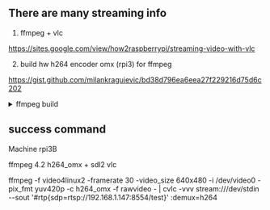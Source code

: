 ## There are many streaming info

1. ffmpeg + vlc

https://sites.google.com/view/how2raspberrypi/streaming-video-with-vlc

2. build hw h264 encoder omx (rpi3) for ffmpeg 

https://gist.github.com/milankragujevic/bd38d796ea6eea27f229216d75d6c202
<details>
<summary>ffmpeg build</summary>
wget http://www.deb-multimedia.org/pool/main/d/deb-multimedia-keyring/deb-multimedia-keyring_2016.8.1_all.deb -O /tmp/deb-multimedia-keyring.deb
sudo dpkg -i /tmp/deb-multimedia-keyring.deb 
rm /tmp/deb-multimedia-keyring.deb
sudo sh -c 'echo "deb http://www.deb-multimedia.org stretch main non-free" >> /etc/apt/sources.list'
sudo apt update
sudo apt upgrade -y 
sudo apt install -y libfdk-aac-dev libomxil-bellagio-dev libx264-dev libasound2-dev libmp3lame-dev autoconf automake build-essential libfreetype6-dev libtool pkg-config texinfo zlib1g-dev git
cd ~
git clone git://source.ffmpeg.org/ffmpeg.git
cd ffmpeg/
./configure --enable-indev=alsa --arch=armel --target-os=linux --enable-gpl --enable-omx --enable-omx-rpi --enable-nonfree --enable-libfdk-aac --enable-libmp3lame  --disable-shared --enable-static
make -j4
sudo make install
</details>

## success command  

Machine rpi3B

ffmpeg 4.2 h264_omx + sdl2 
vlc

ffmpeg -f video4linux2 -framerate 30 -video_size 640x480 -i /dev/video0 -pix_fmt yuv420p -c h264_omx -f rawvideo - | cvlc -vvv stream:///dev/stdin --sout '#rtp{sdp=rtsp://192.168.1.147:8554/test}' :demux=h264
